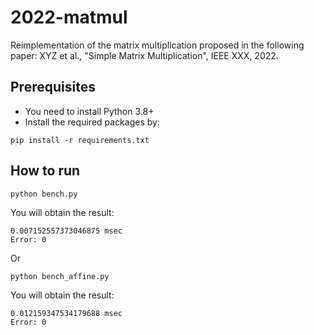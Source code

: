 # 2022-matmul

Reimplementation of the matrix multiplication proposed in the following paper: XYZ et al., "Simple Matrix Multiplication", IEEE XXX, 2022.

## Prerequisites
- You need to install Python 3.8+
- Install the required packages by:
```console
pip install -r requirements.txt
```

## How to run
```console
python bench.py
```


You will obtain the result:
```console
0.007152557373046875 msec
Error: 0
```
Or
```console
python bench_affine.py
```
You will obtain the result:

```console
0.012159347534179688 msec
Error: 0
```
